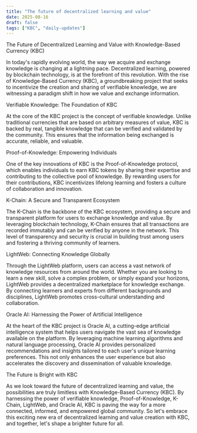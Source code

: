 ```yaml
---
title: "The future of decentralized learning and value"
date: 2025-08-16
draft: false
tags: ["KBC", "daily-updates"]
---
```


The Future of Decentralized Learning and Value with Knowledge-Based Currency (KBC)

In today's rapidly evolving world, the way we acquire and exchange knowledge is changing at a lightning pace. Decentralized learning, powered by blockchain technology, is at the forefront of this revolution. With the rise of Knowledge-Based Currency (KBC), a groundbreaking project that seeks to incentivize the creation and sharing of verifiable knowledge, we are witnessing a paradigm shift in how we value and exchange information.

Verifiable Knowledge: The Foundation of KBC

At the core of the KBC project is the concept of verifiable knowledge. Unlike traditional currencies that are based on arbitrary measures of value, KBC is backed by real, tangible knowledge that can be verified and validated by the community. This ensures that the information being exchanged is accurate, reliable, and valuable.

Proof-of-Knowledge: Empowering Individuals

One of the key innovations of KBC is the Proof-of-Knowledge protocol, which enables individuals to earn KBC tokens by sharing their expertise and contributing to the collective pool of knowledge. By rewarding users for their contributions, KBC incentivizes lifelong learning and fosters a culture of collaboration and innovation.

K-Chain: A Secure and Transparent Ecosystem

The K-Chain is the backbone of the KBC ecosystem, providing a secure and transparent platform for users to exchange knowledge and value. By leveraging blockchain technology, K-Chain ensures that all transactions are recorded immutably and can be verified by anyone in the network. This level of transparency and security is crucial in building trust among users and fostering a thriving community of learners.

LightWeb: Connecting Knowledge Globally

Through the LightWeb platform, users can access a vast network of knowledge resources from around the world. Whether you are looking to learn a new skill, solve a complex problem, or simply expand your horizons, LightWeb provides a decentralized marketplace for knowledge exchange. By connecting learners and experts from different backgrounds and disciplines, LightWeb promotes cross-cultural understanding and collaboration.

Oracle AI: Harnessing the Power of Artificial Intelligence

At the heart of the KBC project is Oracle AI, a cutting-edge artificial intelligence system that helps users navigate the vast sea of knowledge available on the platform. By leveraging machine learning algorithms and natural language processing, Oracle AI provides personalized recommendations and insights tailored to each user's unique learning preferences. This not only enhances the user experience but also accelerates the discovery and dissemination of valuable knowledge.

The Future is Bright with KBC

As we look toward the future of decentralized learning and value, the possibilities are truly limitless with Knowledge-Based Currency (KBC). By harnessing the power of verifiable knowledge, Proof-of-Knowledge, K-Chain, LightWeb, and Oracle AI, KBC is paving the way for a more connected, informed, and empowered global community. So let's embrace this exciting new era of decentralized learning and value creation with KBC, and together, let's shape a brighter future for all.
